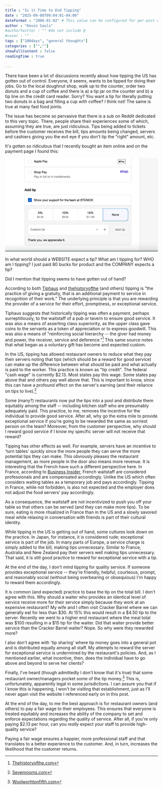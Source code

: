 ```yaml
---
title : "Is it Time to End Tipping"
date : "2025-09-08T09:04:01-04:00"
dateFormat : "2006-01-02" # This value can be configured for per-post date formatting
author : "Kevin Sauls"
#authorTwitter : "" #do not include @
#cover : ""
tags : ["100days", "general thoughts"]
categories : ["",""]
showFullContent : false
readingTime : true

---
```


There have been a lot of discussions recently about how tipping the US has gotten out of control.  Everyone, it seems, wants to be tipped for doing their jobs. Go to the local doughnut shop, walk up to the counter, order two donuts and a cup of coffee and there is a) a tip jar on the counter and b) a tip line on the credit card reader. Sorry?  You want a tip for literally putting two donuts in a bag and filling a cup with coffee?  I think not! The same is true at many fast food joints.  

The issue has become so pervasive that there is a sub on Reddit dedicated to this very topic. There, people share their experiences some of which, assuming they are true, are just ridiculous. Tips being added to tickets before the customer receives the bill, tips amounts being changed, servers and cashiers giving you the evil eye if you don't tip the "right" amount, etc. 

It's gotten so ridiculous that I recently bought an item online and on the payment page I found this:

![end tipping](./endtipping2.jpg)

In what world should a WEBSITE expect a tip?  What am I tipping for?  WHO am I tipping?  I just paid 80 bucks for product and the COMPANY expects a tip? 

Did I mention that tipping seems to have gotten out of hand?

According to both [Tiphaus](https://www.tiphaus.com/blog/The-History-of-tipping/) and [thehistoryofthe](https://thehistoryofthe.com/the-history-of-tipping/) (and others) tipping is "the practice of giving a gratuity, that is an additional payment to service in recognition of their work." The underlying principle is that you are rewarding the provider of a service for their effort, promptness, or exceptional service.

Tiphaus suggests that historically tipping was often a payment, perhaps surreptitiously, to the waitstaff of a pub or tavern to ensure good service. It was also a means of asserting class superiority, as the upper class gave coins to the servants as a token of appreciation or to express goodwill. This was also a means of "reinforcing social hierarchy -- the giver had money and power, the receiver, service and deference."[^1] This same source notes that what began as a voluntary gift has become and expected custom. 

In the US, tipping has allowed restaurant owners to reduce what they pay their servers noting that tips (which should be a reward for good service) can make up the difference between what _should_ be paid and what actually is paid to the worker. This practice is known as "tip credit".  The federal "cash wage" is currently $2.13. Most states pay this wage. Some states pay above that and others pay well above that. This is important to know, since this can have a profound effect on the server's earning (and their reliance on tips to live).[^2] 

Some (many?) restaurants now put the tips into a pool and distribute them equitably among the staff -- including kitchen staff who are presumably adequately paid. This practice, to me, removes the incentive for the individual to provide good service. After all, why go the extra mile to provide exceptional service if you're going to be rewarded the same as sorriest person on the team? Moreover, from the customer perspective, why should I reward good service if I know my specific server will not receive that reward?

Tipping has other effects as well. For example, servers have an incentive to 'turn tables' quickly since the more people they can serve the more potential tips they can make. This obviously pleases the restaurant management, as more people in the door also means more revenue. It is interesting that the French have such a different perspective here. In France, according to [Business Insider](https://www.businessinsider.com/american-tourists-believe-french-waiters-are-rude-2018-3), French waitstaff are considered professionals and are compensated accordingly. Unlike the US which often considers waiting tables as a temporary job and pays accordingly. Tipping in France, while not forbidden, is also not expected and the employer does not adjust the food servers' pay accordingly.

As a consequence, the waitstaff are not incentivized to push you off your table so that others can be served (and they can make more tips). To be sure, eating is more ritualized in France than in the US and a slowly savored meal while relaxing in conversation with friends is part of their cultural identity. 

While tipping in the US is getting out of hand, some cultures look down on the practice. In Japan, for instance, it is considered rude; exceptional service is part of the job. In many parts of Europe, a service charge is simply added to the bill, making tips unnecessary. Similar to France, Australia and New Zealand pay their servers well making tips unnecessary. That said, it is still good practice to reward for exceptional service with a tip.

At the end of the day, I don't mind tipping for quality service. If someone provides exceptional service -- they're friendly, helpful, courteous, prompt, and reasonably social (without being overbearing or obsequious) I'm happy to reward them accordingly. 

It is common (and expected) practice to base the tip on the total bill. I don't agree with this. Why should a waiter who provides an identical level of service receive more for their service simply because they work at an expensive restaurant?  My wife and I often visit Cracker Barrel where we can generally eat for less than $30. At 15% this would result in a $4.50 tip to the server. Recently we went to a higher end restaurant where the meal total was $100 resulting in a $15 tip for the waiter. Did that waiter provide better service than the Cracker Barrel waiter? Nope. So why were they rewarded more?  

I also don't agree with 'tip sharing' where tip money goes into a general pot and is distributed equally among all staff. My attempts to reward the server for exceptional service is undermined by the restaurant's policies. And, as I mentioned earlier, what incentive, then, does the individual have to go above and beyond to serve her clients? 

Finally, I've heard (though admittedly I don't know that it's true) that some restaurant owner/managers pocket some of the tip money.[^3] This is, unfortunately, apparently legal in some jurisdictions. I can assure you that if I know this is happening, I won't be visiting that establishment, just as I'll never again visit the website I referenced early on in this post.

At the end of the day, to me the best approach is for restaurant owners (and others) to pay a fair wage to their employees. This ensures that everyone is treated equitably and increases the ability of the company to set and enforce expectations regarding the quality of service. After all, if you're only paying $2.13 per hour, can you _really_ expect your staff to provide high-quality service? 

Paying a fair wage ensures a happier, more professional staff and that translates to a better experience to the customer. And, in turn, increases the likelihood that the customer returns.





[^1]: [Thehistoryofthe.com](https://thehistoryofthe.com/the-history-of-tipping/)
[^2]: [Sevenrooms.com](https://sevenrooms.com/blog/the-ultimate-guide-to-restaurant-tipping-laws/)
[^3]: [Woolworhtonfifth.com](https://woolworthonfifth.com/can-restaurant-owners-take-tips/)
